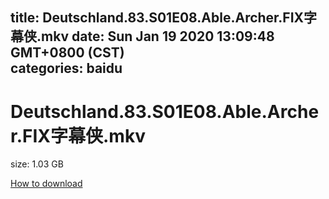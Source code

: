 
title: Deutschland.83.S01E08.Able.Archer.FIX字幕侠.mkv
date: Sun Jan 19 2020 13:09:48 GMT+0800 (CST)    
categories: baidu
---

# Deutschland.83.S01E08.Able.Archer.FIX字幕侠.mkv
size: 1.03 GB
 
 

[How to download](https://bpcam.bemobtrk.com/go/2ceec3aa-1ca2-46d6-b9ff-aaa5c184517c?jno=587)